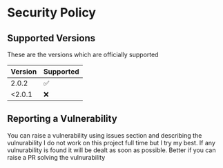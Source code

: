 # Security Policy

## Supported Versions

These are the versions which are officially supported

| Version | Supported          |
| ------- | ------------------ |
| 2.0.2   | :white_check_mark: |
| <2.0.1  | :x:                |

## Reporting a Vulnerability

You can raise a vulnerability using issues section and describing the vulnurability
I do not work on this project full time but I try my best. If any vulnurability is found it will be dealt as soon as possible. Better if you can raise a PR solving the vulnurability
